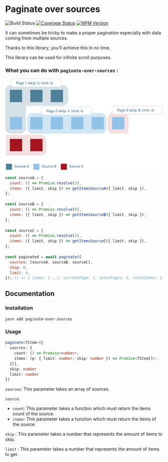 # Paginate over sources

![Build Status](https://img.shields.io/circleci/build/github/augustindlt/paginate-over-sources)
[![Coverage Status](https://coveralls.io/repos/github/augustindlt/paginate-over-sources/badge.svg?branch=master)](https://coveralls.io/github/augustindlt/paginate-over-sources?branch=master)
[![NPM Version](https://img.shields.io/npm/v/paginate-over-sources)](https://www.npmjs.com/package/paginate-over-sources)

It can sometimes be tricky to make a proper pagination especially with data coming from multiple sources.

Thanks to this library, you'll achieve this in no time.

This library can be used for infinite scroll purposes.

### What you can do with `paginate-over-sources` :

![Schema](./img/schema.png)

```javascript
const sourceA = {
  count: () => Promise.resolve(3),
  items: ({ limit, skip }) => getItemsSourceA({ limit, skip }),
};

const sourceB = {
  count: () => Promise.resolve(6),
  items: ({ limit, skip }) => getItemsSourceB({ limit, skip }),
};

const sourceC = {
  count: () => Promise.resolve(2),
  items: ({ limit, skip }) => getItemsSourceC({ limit, skip }),
};

const paginated = await paginate({
  sources: [sourceA, sourceB, sourceC],
  skip: 0,
  limit: 4,
}); // => { items: [...], currentPage: 1, totalPages: 3, totalItems: 11 }
```

## Documentation

### Installation

`yarn add paginate-over-sources`

### Usage

```typescript
paginate<TItem>({
  sources: {
    count: () => Promise<number>,
    items: (p: { limit: number; skip: number }) => Promise<TItem[]>;
  }[],
  skip: number
  limit: number
})
```

`sources`: This parameter takes an array of sources.

`source`:

- `count`: This parameter takes a function which must return the items count of the source.
- `items`: This parameter takes a function which must return the items of the source.

`skip` : This parameter takes a number that represents the amount of items to skip.

`limit` : This parameter takes a number that represents the amount of items to get.
